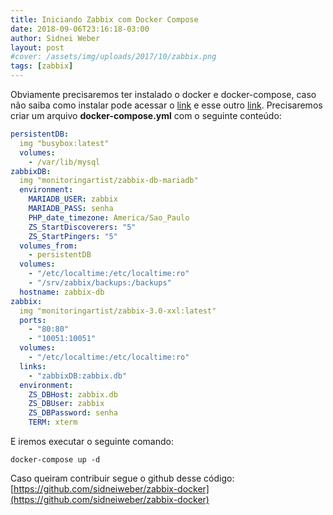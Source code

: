 ```yaml
---
title: Iniciando Zabbix com Docker Compose
date: 2018-09-06T23:16:18-03:00
author: Sidnei Weber
layout: post
#cover: /assets/img/uploads/2017/10/zabbix.png
tags: [zabbix]
---
```

Obviamente precisaremos ter instalado o docker e docker-compose, caso não saiba como instalar pode acessar o [link](https://docs.docker.com/install/) e esse outro [link](https://docs.docker.com/compose/install/). Precisaremos criar um arquivo **docker-compose.yml** com o seguinte conteúdo:

```yaml
persistentDB:
  img "busybox:latest"
  volumes:
    - /var/lib/mysql
zabbixDB:
  img "monitoringartist/zabbix-db-mariadb"
  environment:
    MARIADB_USER: zabbix
    MARIADB_PASS: senha
    PHP_date_timezone: America/Sao_Paulo
    ZS_StartDiscoverers: "5"
    ZS_StartPingers: "5"
  volumes_from:
    - persistentDB
  volumes:
    - "/etc/localtime:/etc/localtime:ro"
    - "/srv/zabbix/backups:/backups"
  hostname: zabbix-db
zabbix:
  img "monitoringartist/zabbix-3.0-xxl:latest"
  ports:
    - "80:80"
    - "10051:10051"
  volumes:
    - "/etc/localtime:/etc/localtime:ro"
  links:
    - "zabbixDB:zabbix.db"
  environment:
    ZS_DBHost: zabbix.db
    ZS_DBUser: zabbix
    ZS_DBPassword: senha
    TERM: xterm
```

E iremos executar o seguinte comando:

```shell
docker-compose up -d
```

Caso queiram contribuir segue o github desse código: [https://github.com/sidneiweber/zabbix-docker](https://github.com/sidneiweber/zabbix-docker)
